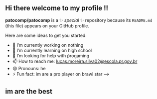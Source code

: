 ## Hi there welcome to my profile ‼️

**patocomp/patocomp** is a ✨ _special_ ✨ repository because its `README.md` (this file) appears on your GitHub profile.

Here are some ideas to get you started:

- 🔭 I’m currently working on nothing
- 🌱 I’m currently learning on high school
- 🤔 I’m looking for help with ṕrogaming
- 📫 How to reach me: lucas.moreira.silva02@escola.pr.gov.br
- 😄 Pronouns: he
- ⚡ Fun fact: im are a pro player on brawl star
-->
## im are the best
